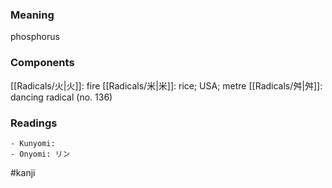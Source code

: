 ### Meaning

phosphorus

### Components

[[Radicals/火|火]]: fire [[Radicals/米|米]]: rice; USA; metre [[Radicals/舛|舛]]: dancing radical (no. 136)

### Readings

```
- Kunyomi: 
- Onyomi: リン
```

#kanji